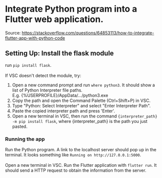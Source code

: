 # Integrate Python program into a Flutter web application.
Source: https://stackoverflow.com/questions/64853113/how-to-integrate-flutter-app-with-python-code <br>
## Setting Up: Install the flask module
run `pip install flask`. <br><br>
If VSC doesn't detect the module, try:
1. Open a new command prompt and run `where python3`. It should show a list of Python Interpreter file paths. <br>
E.g. {%USERPROFILE}/AppData/.../python3.exe
2. Copy the path and open the Command Palette (Ctrl+Shift+P) in VSC.
3. Type "Python: Select Interpreter" and select "Enter Interpreter Path".
4. Paste the copied interpreter path and press 'Enter'.
5. Open a new terminal in VSC, then run the command `{interpreter_path} -m pip install flask`, where {interpreter_path} is the path you just pasted.
### Running the app
Run the Python program. A link to the localhost server should pop up in the terminal. It looks something like `Running on http://127.0.0.1:5000`. <br><br>
Open a new terminal in VSC. Run the Flutter application with `flutter run`. It should send a HTTP request to obtain the information from the server.





